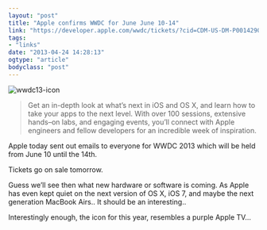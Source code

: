 ```yaml
---
layout: "post"
title: "Apple confirms WWDC for June June 10-14"
link: "https://developer.apple.com/wwdc/tickets/?cid=CDM-US-DM-P0014290-195573&cp=em-P0014290-195573&sr=em"
tags: 
- "links"
date: "2013-04-24 14:28:13"
ogtype: "article"
bodyclass: "post"
---
```


![wwdc13-icon](http://cdn.rogerstringer.com/wp-content/uploads/2013/04/wwdc13-icon.jpg)

> Get an in-depth look at what’s next in iOS and OS X, and learn how to take your apps to the next level. With over 100 sessions, extensive hands–on labs, and engaging events, you’ll connect with Apple engineers and fellow developers for an incredible week of inspiration.

Apple today sent out emails to everyone for WWDC 2013 which will be held from June 10 until the 14th.

Tickets go on sale tomorrow.

Guess we’ll see then what new hardware or software is coming. As Apple has even kept quiet on the next version of OS X, iOS 7, and maybe the next generation MacBook Airs.. It should be an interesting..

Interestingly enough, the icon for this year, resembles a purple Apple TV…